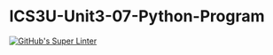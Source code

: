 # ICS3U-Unit3-07-Python-Program

[![GitHub's Super Linter](https://github.com/Igor-Zhelezniak-1/ICS3U-Unit3-07-Python-Program/workflows/GitHub's%20Super%20Linter/badge.svg)](https://github.com/Igor-Zhelezniak-1/ICS3U-Unit3-07-Python-Program/actions)
